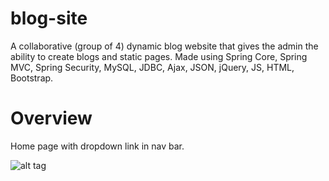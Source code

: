 # blog-site
A collaborative (group of 4) dynamic blog website that gives the admin the ability to create blogs and static pages. Made using Spring Core, Spring MVC, Spring Security, MySQL, JDBC, Ajax, JSON, jQuery, JS, HTML, Bootstrap.

# Overview

Home page with dropdown link in nav bar.

![alt tag](https://github.com/sarahboka/blog-site/blob/master/images/blogHomeDropdownNavBar.png)


